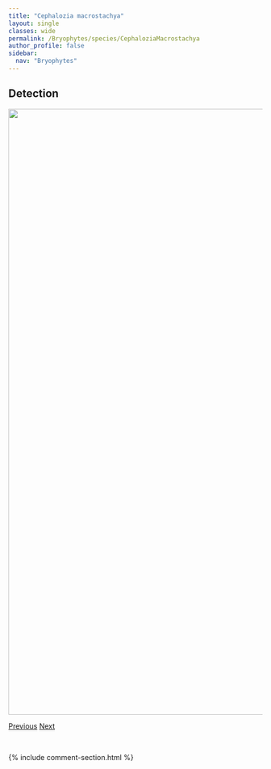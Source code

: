 ```yaml
---
title: "Cephalozia macrostachya"
layout: single
classes: wide
permalink: /Bryophytes/species/CephaloziaMacrostachya
author_profile: false
sidebar:
  nav: "Bryophytes"
---
```


<h2>Detection</h2>

<a href="https://drive.google.com/uc?export=view&id=1TX5e1_DcQN9b8nqGMnO3lN2te5rmqxSr">
<img src="https://drive.google.com/uc?export=view&id=1TX5e1_DcQN9b8nqGMnO3lN2te5rmqxSr" height = "1200" width = "800">
</a>


<a href="/DevelopmentWebsite/Bryophytes/species/CephaloziaMacounii" class="pagination--pager" title="Cephalozia macounii">Previous</a> <a href="/DevelopmentWebsite/Bryophytes/species/CinclidiumStygium" class="pagination--pager" title="Cinclidium stygium">Next</a>

<p>&nbsp;</p>

{% include comment-section.html %}
